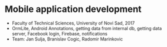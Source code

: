 # Mobile application development

- Faculty of Technical Sciences, University of Novi Sad, 2017
- OrmLite, Android Annotations, getting data from internal db, getting data server, Facebook login, Firebase, notifications
- Team: Jan Sulja, Branislav Cogic, Radomir Marinkovic
